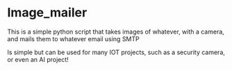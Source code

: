 # Image_mailer
This is a simple python script that takes images of whatever, with a camera, and mails them to whatever email using SMTP


Is simple but can be used for many IOT projects, such as a security camera, or even an AI project!
